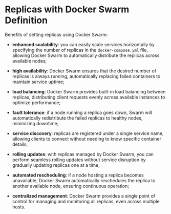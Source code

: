 # Replicas with Docker Swarm Definition

Benefits of setting replicas using Docker Swarm:

- **enhanced scalability**: you can easily scale services horizontally by specifying the number of replicas in the `docker-compose.yml` file, allowing Docker Swarm to automatically distribute the replicas across available nodes;
- **high availability**: Docker Swarm ensures that the desired number of replicas is always running, automatically replacing failed containers to maintain service uptime;
- **load balancing**: Docker Swarm provides built-in load balancing between replicas, distributing client requests evenly across available instances to optimize performance;
 
 
- **fault tolerance**: if a node running a replica goes down, Swarm will automatically redistribute the failed replicas to healthy nodes, minimizing downtime;
- **service discovery**: replicas are registered under a single service name, allowing clients to connect without needing to know specific container details;
- **rolling updates**: with replicas managed by Docker Swarm, you can perform seamless rolling updates without service disruption by gradually updating replicas one at a time;
 

- **automated rescheduling**: if a node hosting a replica becomes unavailable, Docker Swarm automatically reschedules the replica to another available node, ensuring continuous operation;
- **centralized management**: Docker Swarm provides a single point of control for managing and monitoring all replicas, even across multiple hosts.
